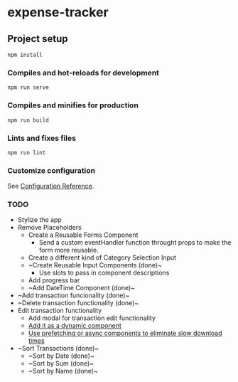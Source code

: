 # expense-tracker

## Project setup

```
npm install
```

### Compiles and hot-reloads for development

```
npm run serve
```

### Compiles and minifies for production

```
npm run build
```

### Lints and fixes files

```
npm run lint
```

### Customize configuration

See [Configuration Reference](https://cli.vuejs.org/config/).

### TODO

- Stylize the app
- Remove Placeholders
  - Create a Reusable Forms Component
    - Send a custom eventHandler function throught props to make the form more reusable.
  - Create a different kind of Category Selection Input
  - ~Create Reusable Input Components (done)~
    - Use slots to pass in component descriptions
  - Add progress bar
  - ~Add DateTime Component (done)~
- ~Add transaction funcionality (done)~
- ~Delete transaction functionality (done)~
- Edit transaction functionality
  - Add modal for transaction edit functionality
  - [Add it as a dynamic component](https://vueschool.io/articles/vuejs-tutorials/lazy-loading-and-code-splitting-in-vue-js/)
  - [Use prefetching or async components to eliminate slow download times](https://vueschool.io/articles/vuejs-tutorials/lazy-loading-individual-vue-components-and-prefetching/)
- ~Sort Transactions (done)~
  - ~Sort by Date (done)~
  - ~Sort by Sum (done)~
  - ~Sort by Name (done)~
